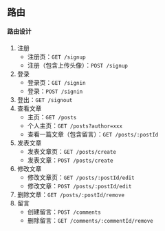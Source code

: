 ## 路由

#### 路由设计

1. 注册
    * 注册页：`GET /signup`
    * 注册（包含上传头像）：`POST /signup`
2. 登录
    * 登录页：`GET /signin`
    * 登录：`POST /signin`
3. 登出：`GET /signout`
4. 查看文章
    * 主页：`GET /posts`
    * 个人主页：`GET /posts?author=xxx`
    * 查看一篇文章（包含留言）：`GET /posts/:postId`
5. 发表文章
    * 发表文章页：`GET /posts/create`
    * 发表文章：`POST /posts/create`
6. 修改文章
    * 修改文章页：`GET /posts/:postId/edit`
    * 修改文章：`POST /posts/:postId/edit`
7. 删除文章：`GET /posts/:postId/remove`
8. 留言
    * 创建留言：`POST /comments`
    * 删除留言：`GET /comments/:commentId/remove`